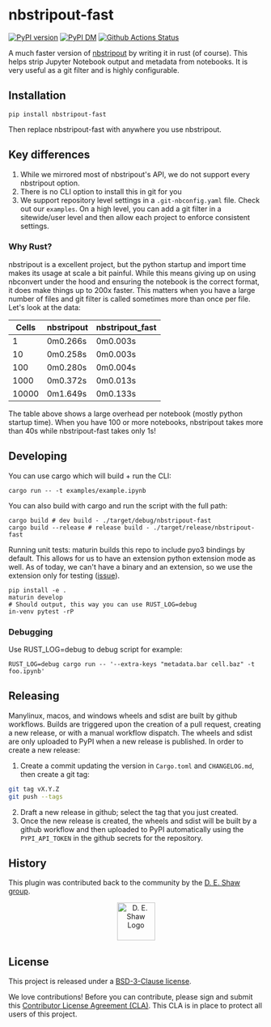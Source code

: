 # nbstripout-fast

[![PyPI version][pypi-image]][pypi-url] [![PyPI DM][pypi-dm-image]][pypi-url]
[![Github Actions Status][github-status-image]][github-status-url]

A much faster version of [nbstripout](https://github.com/kynan/nbstripout) by writing it in rust (of course).
This helps strip Jupyter Notebook output and metadata from notebooks. It is very useful as a git filter
and is highly configurable.

## Installation
```
pip install nbstripout-fast
```

Then replace nbstripout-fast with anywhere you use nbstripout.

## Key differences
1. While we mirrored most of nbstripout's API, we do not support every
nbstripout option.
2. There is no CLI option to install this in git for you
3. We support repository level settings in a `.git-nbconfig.yaml` file. Check out
our `examples`. On a high level, you can add a git filter in a sitewide/user level
and then allow each project to enforce consistent settings.

### Why Rust?

nbstripout is a excellent project, but the python startup and import time makes
its usage at scale a bit painful. While this means giving up on using nbconvert
under the hood and ensuring the notebook is the correct format, it does make things
up to 200x faster. This matters when you have a large number of files and git filter
is called sometimes more than once per file. Let's look at the data:

| Cells |  nbstripout |  nbstripout_fast |
|-------|-------------|------------|
| 1     |  0m0.266s   |   0m0.003s |
| 10    |  0m0.258s   |   0m0.003s |
| 100   |  0m0.280s   |   0m0.004s |
| 1000  |  0m0.372s   |   0m0.013s |
| 10000 |  0m1.649s   |   0m0.133s |

The table above shows a large overhead per notebook (mostly python startup time).
When you have 100 or more notebooks, nbstripout takes more than 40s while
nbstripout-fast takes only 1s!

## Developing
You can use cargo which will build + run the CLI:
```
cargo run -- -t examples/example.ipynb
```

You can also build with cargo and run the script with the full path:
```
cargo build # dev build - ./target/debug/nbstripout-fast
cargo build --release # release build - ./target/release/nbstripout-fast
```

Running unit tests:
maturin builds this repo to include pyo3 bindings by default. This allows
for us to have an extension python extension mode as well. As of today, we can't
have a binary and an extension, so we use the extension only for testing
([issue](https://github.com/PyO3/maturin/discussions/1006)).
```
pip install -e .
maturin develop
# Should output, this way you can use RUST_LOG=debug
in-venv pytest -rP
```

### Debugging
Use RUST_LOG=debug to debug script for example:
```
RUST_LOG=debug cargo run -- '--extra-keys "metadata.bar cell.baz" -t foo.ipynb'
```

## Releasing

Manylinux, macos, and windows wheels and sdist are built by github workflows.
Builds are triggered upon the creation of a pull request, creating a new
release, or with a manual workflow dispatch. The wheels and sdist are only
uploaded to PyPI when a new release is published. In order to create a new
release:

1. Create a commit updating the version in `Cargo.toml` and `CHANGELOG.md`, then create a git tag:
```bash
git tag vX.Y.Z
git push --tags
```
2. Draft a new release in github; select the tag that you just created.
3. Once the new release is created, the wheels and sdist will be built by a
   github workflow and then uploaded to PyPI automatically using the
   `PYPI_API_TOKEN` in the github secrets for the repository.

## History

This plugin was contributed back to the community by the [D. E. Shaw group](https://www.deshaw.com/).

<p align="center">
    <a href="https://www.deshaw.com">
       <img src="https://www.deshaw.com/assets/logos/blue_logo_417x125.png" alt="D. E. Shaw Logo" height="75" >
    </a>
</p>

## License

This project is released under a [BSD-3-Clause license](https://github.com/deshaw/nbstripout-fast/blob/master/LICENSE.txt).

We love contributions! Before you can contribute, please sign and submit this [Contributor License Agreement (CLA)](https://www.deshaw.com/oss/cla).
This CLA is in place to protect all users of this project.


[pypi-url]: https://pypi.org/project/nbstripout-fast
[pypi-image]: https://img.shields.io/pypi/v/nbstripout-fast
[pypi-dm-image]: https://img.shields.io/pypi/dm/nbstripout-fast
[github-status-image]: https://github.com/deshaw/nbstripout-fast/workflows/Build/badge.svg
[github-status-url]: https://github.com/deshaw/nbstripout-fast/actions?query=workflow%3ABuild
